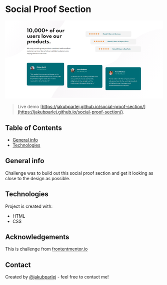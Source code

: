 # Social Proof Section

![Design preview for the Social proof section coding challenge](./design/final.png)

> Live demo [https://jakubparlej.github.io/social-proof-section/](https://jakubparlej.github.io/social-proof-section/).

## Table of Contents

- [General info](#general-info)
- [Technologies](#technologies)

## General info

Challenge was to build out this social proof section and get it looking as close to the design as possible.

## Technologies

Project is created with:

- HTML
- CSS

## Acknowledgements

This is challenge from [frontentmentor.io](https://www.frontendmentor.io/challenges/social-proof-section-6e0qTv_bA)

## Contact

Created by [@jakubparlej](https://jprojects.pl) - feel free to contact me!
